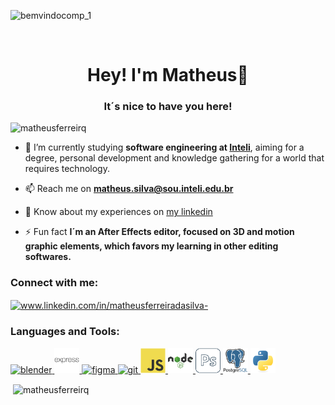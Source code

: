 ![bemvindocomp_1](https://github.com/user-attachments/assets/4825bd7e-61d7-4e3d-b447-2c4f10191ec0)

<br/>
<h1 align="center">Hey! I'm Matheus👋</h1>
<h3 align="center">It´s nice to have you here!</h3>

<p align="left"> <img src="https://komarev.com/ghpvc/?username=matheusferreirq&label=Profile%20views&color=0e75b6&style=flat" alt="matheusferreirq" /> </p>

- 🌱 I’m currently studying **software engineering at [Inteli](https://www.inteli.edu.br)**, aiming for a degree, personal development and knowledge gathering for a world that requires technology.

- 📫 Reach me on **matheus.silva@sou.inteli.edu.br**

- 📄 Know about my experiences on [my linkedin](https://www.linkedin.com/in/matheusferreiradasilva-/)

- ⚡ Fun fact **I´m an After Effects editor, focused on 3D and motion graphic elements, which favors my learning in other editing softwares.**

<h3 align="left">Connect with me:</h3>
<p align="left">
<a href="https://linkedin.com/in/www.linkedin.com/in/matheusferreiradasilva-" target="blank"><img align="center" src="https://raw.githubusercontent.com/rahuldkjain/github-profile-readme-generator/master/src/images/icons/Social/linked-in-alt.svg" alt="www.linkedin.com/in/matheusferreiradasilva-" height="30" width="40" /></a>
</p>

<h3 align="left">Languages and Tools:</h3>
<p align="left"> <a href="https://www.blender.org/" target="_blank" rel="noreferrer"> <img src="https://download.blender.org/branding/community/blender_community_badge_white.svg" alt="blender" width="40" height="40"/> </a> <a href="https://expressjs.com" target="_blank" rel="noreferrer"> <img src="https://raw.githubusercontent.com/devicons/devicon/master/icons/express/express-original-wordmark.svg" alt="express" width="40" height="40"/> </a> <a href="https://www.figma.com/" target="_blank" rel="noreferrer"> <img src="https://www.vectorlogo.zone/logos/figma/figma-icon.svg" alt="figma" width="40" height="40"/> </a> <a href="https://git-scm.com/" target="_blank" rel="noreferrer"> <img src="https://www.vectorlogo.zone/logos/git-scm/git-scm-icon.svg" alt="git" width="40" height="40"/> </a> <a href="https://developer.mozilla.org/en-US/docs/Web/JavaScript" target="_blank" rel="noreferrer"> <img src="https://raw.githubusercontent.com/devicons/devicon/master/icons/javascript/javascript-original.svg" alt="javascript" width="40" height="40"/> </a> <a href="https://nodejs.org" target="_blank" rel="noreferrer"> <img src="https://raw.githubusercontent.com/devicons/devicon/master/icons/nodejs/nodejs-original-wordmark.svg" alt="nodejs" width="40" height="40"/> </a> <a href="https://www.photoshop.com/en" target="_blank" rel="noreferrer"> <img src="https://raw.githubusercontent.com/devicons/devicon/master/icons/photoshop/photoshop-line.svg" alt="photoshop" width="40" height="40"/> </a> <a href="https://www.postgresql.org" target="_blank" rel="noreferrer"> <img src="https://raw.githubusercontent.com/devicons/devicon/master/icons/postgresql/postgresql-original-wordmark.svg" alt="postgresql" width="40" height="40"/> </a> <a href="https://www.python.org" target="_blank" rel="noreferrer"> <img src="https://raw.githubusercontent.com/devicons/devicon/master/icons/python/python-original.svg" alt="python" width="40" height="40"/> </a> </p>

<p>&nbsp;<img align="center" src="https://github-readme-stats.vercel.app/api?username=matheusferreirq&show_icons=true&locale=en" alt="matheusferreirq" /></p>

